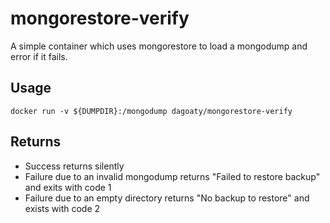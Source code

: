 # mongorestore-verify
A simple container which uses mongorestore to load a mongodump and error if it fails.

## Usage
`docker run -v ${DUMPDIR}:/mongodump dagoaty/mongorestore-verify`

## Returns
* Success returns silently
* Failure due to an invalid mongodump returns "Failed to restore backup" and exits with code 1
* Failure due to an empty directory returns "No backup to restore" and exists with code 2
